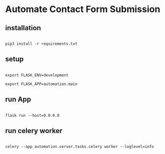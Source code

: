 
# Automate Contact Form Submission

## installation

```shell

pip3 install -r requirements.txt 

```

## setup

```shell

export FLASK_ENV=development

export FLASK_APP=automation.main

```

## run App

```shell

flask run --host=0.0.0.0

```

## run celery worker

```shell

celery --app automation.server.tasks.celery worker --loglevel=info

```
